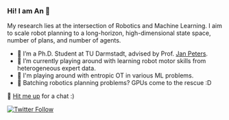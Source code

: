 ### Hi! I am An 👋

My research lies at the intersection of Robotics and Machine Learning. I aim to scale robot planning to a long-horizon, high-dimensional state space, number of plans, and number of agents.

- 🔭 I’m a Ph.D. Student at TU Darmstadt, advised by Prof. [Jan Peters](https://www.ias.informatik.tu-darmstadt.de/Team/JanPeters).
- 🤖 I’m currently playing around with learning robot motor skills from heterogeneous expert data.
- 🌱 I'm playing around with entropic OT in various ML problems.
- :whale: Batching robotics planning problems? GPUs come to the rescue :D

💬 [Hit me up](mailto:an@robot-learning.de) for a chat :)

[![Twitter Follow](https://img.shields.io/twitter/follow/an_thai_le?label=Follow&style=social)](https://twitter.com/an_thai_le)
